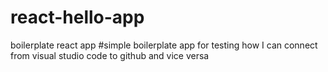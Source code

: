 # react-hello-app
boilerplate react app
#simple boilerplate app for testing how I can connect from visual studio code to github and vice versa
